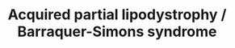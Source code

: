 ---
annotations:
- id: CL:0000136
  parent: native cell
  type: Cell Type Ontology
  value: fat cell
- id: PW:0000013
  parent: disease pathway
  type: Pathway Ontology
  value: disease pathway
- id: DOID:811
  type: Disease Ontology
  value: lipodystrophy
authors:
- UlasBabayigit
- Eweitz
- Fehrhart
citedin: ''
communities:
- RareDiseases
description: Autoimmune diseases have been shown to cause an increased level of C3NeF,
  which makes the C3bBb complex more stable. Because of this, there will be continuous
  stimulation of the alternative pathway, leading to excess amounts of membrane attack
  complex. These MACs will lead to adipocyte lysis, causing Barraquer-Simons syndrome.  Many
  patients have shown mutations in the LMNB2 gene, but this is not the case for all
  patients. Some people with mutations in this gene do not have the disease. More
  evidence is therefore required to conclude if this gene is linked to the disease.  Patients
  with this disease have a decrease of fat in the face, neck, upper extremities, trunk
  and upper abdomen. Some patients also have excess fat over the gluteal region, thighs
  and calves.
last-edited: 2025-10-30
ndex: 84759eb7-da33-11eb-b666-0ac135e8bacf
organisms:
- Homo sapiens
redirect_from:
- /index.php/Pathway:WP5104
- /instance/WP5104
- /instance/WP5104_r140869
revision: r140869
schema-jsonld:
- '@context': https://schema.org/
  '@id': https://wikipathways.github.io/pathways/WP5104.html
  '@type': Dataset
  creator:
    '@type': Organization
    name: WikiPathways
  description: Autoimmune diseases have been shown to cause an increased level of
    C3NeF, which makes the C3bBb complex more stable. Because of this, there will
    be continuous stimulation of the alternative pathway, leading to excess amounts
    of membrane attack complex. These MACs will lead to adipocyte lysis, causing Barraquer-Simons
    syndrome.  Many patients have shown mutations in the LMNB2 gene, but this is not
    the case for all patients. Some people with mutations in this gene do not have
    the disease. More evidence is therefore required to conclude if this gene is linked
    to the disease.  Patients with this disease have a decrease of fat in the face,
    neck, upper extremities, trunk and upper abdomen. Some patients also have excess
    fat over the gluteal region, thighs and calves.
  keywords:
  - C3
  - C3NeF
  - C3a
  - C3b
  - C5
  - CAAX
  - CFB
  - CFBb
  - CFD
  - FNTA
  - Farnesyl
  - Farnesyl-L-cysteine
  - ICMT
  - LMNA
  - LMNB1
  - LMNB2
  - Lamin A
  - Lamin B1
  - Lamin B2
  - Prelamin-B1
  - Prelamin-B2
  - RCE1
  license: CC0
  name: Acquired partial lipodystrophy / Barraquer-Simons syndrome
seo: CreativeWork
title: Acquired partial lipodystrophy / Barraquer-Simons syndrome
wpid: WP5104
---